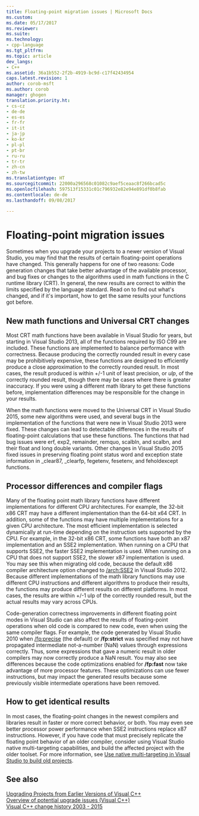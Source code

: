 ```yaml
---
title: Floating-point migration issues | Microsoft Docs
ms.custom: 
ms.date: 05/17/2017
ms.reviewer: 
ms.suite: 
ms.technology:
- cpp-language
ms.tgt_pltfrm: 
ms.topic: article
dev_langs:
- C++
ms.assetid: 36a1b552-2f2b-4919-bc9d-c17f42434954
caps.latest.revision: 1
author: corob-msft
ms.author: corob
manager: ghogen
translation.priority.ht:
- cs-cz
- de-de
- es-es
- fr-fr
- it-it
- ja-jp
- ko-kr
- pl-pl
- pt-br
- ru-ru
- tr-tr
- zh-cn
- zh-tw
ms.translationtype: HT
ms.sourcegitcommit: 22000a296568c01082c9aef5ceaac8f266bcad5c
ms.openlocfilehash: 597513f15331c01c796932e82e94e891df0b8fab
ms.contentlocale: de-de
ms.lasthandoff: 09/08/2017

---
```

# <a name="floating-point-migration-issues"></a>Floating-point migration issues  
  
Sometimes when you upgrade your projects to a newer version of Visual Studio, you may find that the results of certain floating-point operations have changed. This generally happens for one of two reasons: Code generation changes that take better advantage of the available processor, and bug fixes or changes to the algorithms used in math functions in the C runtime library (CRT). In general, the new results are correct to within the limits specified by the language standard. Read on to find out what's changed, and if it's important, how to get the same results your functions got before.  

## <a name="new-math-functions-and-universal-crt-changes"></a>New math functions and Universal CRT changes  
  
Most CRT math functions have been available in Visual Studio for years, but starting in Visual Studio 2013, all of the functions required by ISO C99 are included. These functions are implemented to balance performance with correctness. Because producing the correctly rounded result in every case may be prohibitively expensive, these functions are designed to efficiently produce a close approximation to the correctly rounded result. In most cases, the result produced is within +/-1 unit of least precision, or *ulp*, of the correctly rounded result, though there may be cases where there is greater inaccuracy. If you were using a different math library to get these functions before, implementation differences may be responsible for the change in your results.   
    
When the math functions were moved to the Universal CRT in Visual Studio 2015, some new algorithms were used, and several bugs in the implementation of the functions that were new in Visual Studio 2013 were fixed. These changes can lead to detectable differences in the results of floating-point calculations that use these functions. The functions that had bug issues were erf, exp2, remainder, remquo, scalbln, and scalbn, and their float and long double variants.  Other changes in Visual Studio 2015 fixed issues in preserving floating point status word and exception state information in _clear87, _clearfp, fegetenv, fesetenv, and feholdexcept functions.  
  
## <a name="processor-differences-and-compiler-flags"></a>Processor differences and compiler flags  
  
Many of the floating point math library functions have different implementations for different CPU architectures. For example, the 32-bit x86 CRT may have a different implementation than the 64-bit x64 CRT. In addition, some of the functions may have multiple implementations for a given CPU architecture. The most efficient implementation is selected dynamically at run-time depending on the instruction sets supported by the CPU. For example, in the 32-bit x86 CRT, some functions have both an x87 implementation and an SSE2 implementation. When running on a CPU that supports SSE2, the faster SSE2 implementation is used. When running on a CPU that does not support SSE2, the slower x87 implementation is used. You may see this when migrating old code, because the default x86 compiler architecture option changed to [/arch:SSE2](../build/reference/arch-x86.md) in Visual Studio 2012. Because different implementations of the math library functions may use different CPU instructions and different algorithms to produce their results, the functions may produce different results on different platforms. In most cases, the results are within +/-1 ulp of the correctly rounded result, but the actual results may vary across CPUs.  
  
Code-generation correctness improvements in different floating point modes in Visual Studio can also affect the results of floating-point operations when old code is compared to new code, even when using the same compiler flags. For example, the code generated by Visual Studio 2010 when [/fp:precise](../build/reference/fp-specify-floating-point-behavior.md) (the default) or **/fp:strict** was specified may not have propagated intermediate not-a-number (NaN) values through expressions correctly. Thus, some expressions that gave a numeric result in older compilers may now correctly produce a NaN result. You may also see differences because the code optimizations enabled for **/fp:fast** now take advantage of more processor features. These optimizations can use fewer instructions, but may impact the generated results because some previously visible intermediate operations have been removed.  
  
## <a name="how-to-get-identical-results"></a>How to get identical results  
  
In most cases, the floating-point changes in the newest compilers and libraries result in faster or more correct behavior, or both. You may even see better processor power performance when SSE2 instructions replace x87 instructions. However, if you have code that must precisely replicate the floating point behavior of an older compiler, consider using Visual Studio native multi-targeting capabilities, and build the affected project with the older toolset. For more information, see [Use native multi-targeting in Visual Studio to build old projects](use-native-multi-targeting.md).  
  
## <a name="see-also"></a>See also  
  
[Upgrading Projects from Earlier Versions of Visual C++](upgrading-projects-from-earlier-versions-of-visual-cpp.md)  
[Overview of potential upgrade issues (Visual C++)](overview-of-potential-upgrade-issues-visual-cpp.md)  
[Visual C++ change history 2003 - 2015](visual-cpp-change-history-2003-2015.md)  

